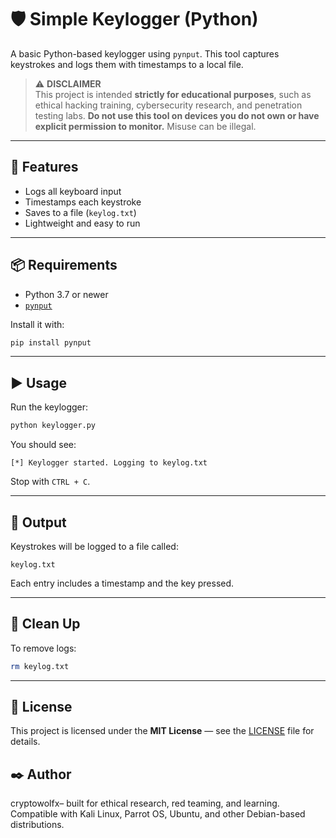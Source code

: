# 🛡️ Simple Keylogger (Python)

A basic Python-based keylogger using `pynput`. This tool captures keystrokes and logs them with timestamps to a local file.

> ⚠️ **DISCLAIMER**  
> This project is intended **strictly for educational purposes**, such as ethical hacking training, cybersecurity research, and penetration testing labs. **Do not use this tool on devices you do not own or have explicit permission to monitor.** Misuse can be illegal.

---

## 🚀 Features

- Logs all keyboard input
- Timestamps each keystroke
- Saves to a file (`keylog.txt`)
- Lightweight and easy to run

---

## 📦 Requirements

- Python 3.7 or newer
- [`pynput`](https://pypi.org/project/pynput/)

Install it with:

```bash
pip install pynput
```

---

## ▶️ Usage

Run the keylogger:

```bash
python keylogger.py
```

You should see:

```
[*] Keylogger started. Logging to keylog.txt
```

Stop with `CTRL + C`.

---

## 📁 Output

Keystrokes will be logged to a file called:

```
keylog.txt
```

Each entry includes a timestamp and the key pressed.

---

## 🧼 Clean Up

To remove logs:

```bash
rm keylog.txt
```

---

## 📝 License

This project is licensed under the **MIT License** — see the [LICENSE](LICENSE) file for details.
## ✒️ Author

cryptowolfx– built for ethical research, red teaming, and learning.  
Compatible with Kali Linux, Parrot OS, Ubuntu, and other Debian-based distributions.
